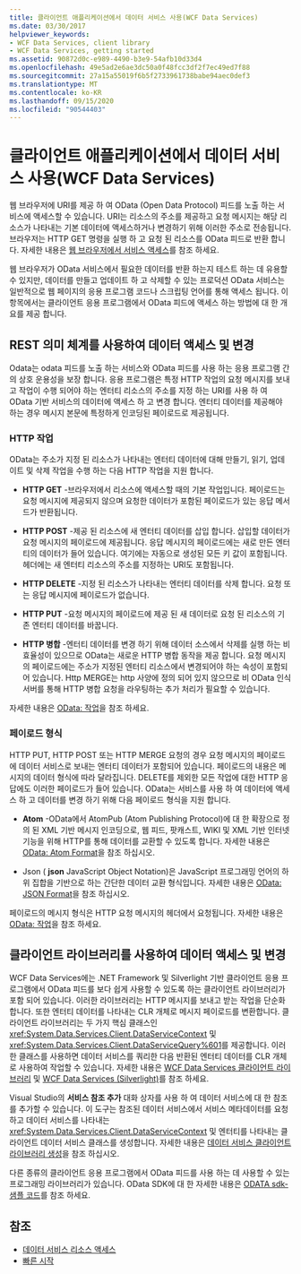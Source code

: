 ```yaml
---
title: 클라이언트 애플리케이션에서 데이터 서비스 사용(WCF Data Services)
ms.date: 03/30/2017
helpviewer_keywords:
- WCF Data Services, client library
- WCF Data Services, getting started
ms.assetid: 90872d0c-e989-4490-b3e9-54afb10d33d4
ms.openlocfilehash: 49e5ad2e6ae3dc50a0f48fcc3df2f7ec49ed7f88
ms.sourcegitcommit: 27a15a55019f6b5f2733961738babe94aec0def3
ms.translationtype: MT
ms.contentlocale: ko-KR
ms.lasthandoff: 09/15/2020
ms.locfileid: "90544403"
---
```

# <a name="using-a-data-service-in-a-client-application-wcf-data-services"></a>클라이언트 애플리케이션에서 데이터 서비스 사용(WCF Data Services)
웹 브라우저에 URI를 제공 하 여 OData (Open Data Protocol) 피드를 노출 하는 서비스에 액세스할 수 있습니다. URI는 리소스의 주소를 제공하고 요청 메시지는 해당 리소스가 나타내는 기본 데이터에 액세스하거나 변경하기 위해 이러한 주소로 전송됩니다. 브라우저는 HTTP GET 명령을 실행 하 고 요청 된 리소스를 OData 피드로 반환 합니다. 자세한 내용은 [웹 브라우저에서 서비스 액세스](accessing-the-service-from-a-web-browser-wcf-data-services-quickstart.md)를 참조 하세요.  
  
 웹 브라우저가 OData 서비스에서 필요한 데이터를 반환 하는지 테스트 하는 데 유용할 수 있지만, 데이터를 만들고 업데이트 하 고 삭제할 수 있는 프로덕션 OData 서비스는 일반적으로 웹 페이지의 응용 프로그램 코드나 스크립팅 언어를 통해 액세스 됩니다. 이 항목에서는 클라이언트 응용 프로그램에서 OData 피드에 액세스 하는 방법에 대 한 개요를 제공 합니다.  
  
## <a name="accessing-and-changing-data-using-rest-semantics"></a>REST 의미 체계를 사용하여 데이터 액세스 및 변경  
 Odata는 odata 피드를 노출 하는 서비스와 OData 피드를 사용 하는 응용 프로그램 간의 상호 운용성을 보장 합니다. 응용 프로그램은 특정 HTTP 작업의 요청 메시지를 보내고 작업이 수행 되어야 하는 엔터티 리소스의 주소를 지정 하는 URI를 사용 하 여 OData 기반 서비스의 데이터에 액세스 하 고 변경 합니다. 엔터티 데이터를 제공해야 하는 경우 메시지 본문에 특정하게 인코딩된 페이로드로 제공됩니다.  
  
### <a name="http-actions"></a>HTTP 작업  
 OData는 주소가 지정 된 리소스가 나타내는 엔터티 데이터에 대해 만들기, 읽기, 업데이트 및 삭제 작업을 수행 하는 다음 HTTP 작업을 지원 합니다.  
  
- **HTTP GET** -브라우저에서 리소스에 액세스할 때의 기본 작업입니다. 페이로드는 요청 메시지에 제공되지 않으며 요청한 데이터가 포함된 페이로드가 있는 응답 메서드가 반환됩니다.  
  
- **HTTP POST** -제공 된 리소스에 새 엔터티 데이터를 삽입 합니다. 삽입할 데이터가 요청 메시지의 페이로드에 제공됩니다. 응답 메시지의 페이로드에는 새로 만든 엔터티의 데이터가 들어 있습니다. 여기에는 자동으로 생성된 모든 키 값이 포함됩니다. 헤더에는 새 엔터티 리소스의 주소를 지정하는 URI도 포함됩니다.  
  
- **HTTP DELETE** -지정 된 리소스가 나타내는 엔터티 데이터를 삭제 합니다. 요청 또는 응답 메시지에 페이로드가 없습니다.  
  
- **HTTP PUT** -요청 메시지의 페이로드에 제공 된 새 데이터로 요청 된 리소스의 기존 엔터티 데이터를 바꿉니다.  
  
- **HTTP 병합** -엔터티 데이터를 변경 하기 위해 데이터 소스에서 삭제를 실행 하는 비효율성이 있으므로 OData는 새로운 HTTP 병합 동작을 제공 합니다. 요청 메시지의 페이로드에는 주소가 지정된 엔터티 리소스에서 변경되어야 하는 속성이 포함되어 있습니다. Http MERGE는 http 사양에 정의 되어 있지 않으므로 비 OData 인식 서버를 통해 HTTP 병합 요청을 라우팅하는 추가 처리가 필요할 수 있습니다.  
  
 자세한 내용은 [OData: 작업](https://www.odata.org/documentation/odata-version-2-0/operations/)을 참조 하세요.
  
### <a name="payload-formats"></a>페이로드 형식  
 HTTP PUT, HTTP POST 또는 HTTP MERGE 요청의 경우 요청 메시지의 페이로드에 데이터 서비스로 보내는 엔터티 데이터가 포함되어 있습니다. 페이로드의 내용은 메시지의 데이터 형식에 따라 달라집니다. DELETE를 제외한 모든 작업에 대한 HTTP 응답에도 이러한 페이로드가 들어 있습니다. OData는 서비스를 사용 하 여 데이터에 액세스 하 고 데이터를 변경 하기 위해 다음 페이로드 형식을 지원 합니다.  
  
- **Atom** -OData에서 AtomPub (Atom Publishing Protocol)에 대 한 확장으로 정의 된 XML 기반 메시지 인코딩으로, 웹 피드, 팟캐스트, WIKI 및 XML 기반 인터넷 기능을 위해 HTTP를 통해 데이터를 교환할 수 있도록 합니다. 자세한 내용은 [OData: Atom Format](https://www.odata.org/documentation/odata-version-2-0/atom-format/)을 참조 하십시오.
  
- Json ( **json** JavaScript Object Notation)은 JavaScript 프로그래밍 언어의 하위 집합을 기반으로 하는 간단한 데이터 교환 형식입니다. 자세한 내용은 [OData: JSON Format](https://www.odata.org/documentation/odata-version-2-0/json-format/)을 참조 하십시오.
  
 페이로드의 메시지 형식은 HTTP 요청 메시지의 헤더에서 요청됩니다. 자세한 내용은 [OData: 작업](https://www.odata.org/documentation/odata-version-2-0/operations/)을 참조 하세요.
  
## <a name="accessing-and-changing-data-using-client-libraries"></a>클라이언트 라이브러리를 사용하여 데이터 액세스 및 변경  
 WCF Data Services에는 .NET Framework 및 Silverlight 기반 클라이언트 응용 프로그램에서 OData 피드를 보다 쉽게 사용할 수 있도록 하는 클라이언트 라이브러리가 포함 되어 있습니다. 이러한 라이브러리는 HTTP 메시지를 보내고 받는 작업을 단순화합니다. 또한 엔터티 데이터를 나타내는 CLR 개체로 메시지 페이로드를 변환합니다. 클라이언트 라이브러리는 두 가지 핵심 클래스인 <xref:System.Data.Services.Client.DataServiceContext> 및 <xref:System.Data.Services.Client.DataServiceQuery%601>를 제공합니다. 이러한 클래스를 사용하면 데이터 서비스를 쿼리한 다음 반환된 엔터티 데이터를 CLR 개체로 사용하여 작업할 수 있습니다. 자세한 내용은 [WCF Data Services 클라이언트 라이브러리](wcf-data-services-client-library.md) 및 [WCF Data Services (Silverlight)](/previous-versions/windows/silverlight/dotnet-windows-silverlight/cc838234(v=vs.95))를 참조 하세요.  
  
 Visual Studio의 **서비스 참조 추가** 대화 상자를 사용 하 여 데이터 서비스에 대 한 참조를 추가할 수 있습니다. 이 도구는 참조된 데이터 서비스에서 서비스 메타데이터를 요청하고 데이터 서비스를 나타내는 <xref:System.Data.Services.Client.DataServiceContext> 및 엔터티를 나타내는 클라이언트 데이터 서비스 클래스를 생성합니다. 자세한 내용은 [데이터 서비스 클라이언트 라이브러리 생성](generating-the-data-service-client-library-wcf-data-services.md)을 참조 하십시오.  
  
 다른 종류의 클라이언트 응용 프로그램에서 OData 피드를 사용 하는 데 사용할 수 있는 프로그래밍 라이브러리가 있습니다. OData SDK에 대 한 자세한 내용은 [ODATA sdk-샘플 코드](https://www.odata.org/ecosystem/#sdk)를 참조 하세요.
  
## <a name="see-also"></a>참조

- [데이터 서비스 리소스 액세스](accessing-data-service-resources-wcf-data-services.md)
- [빠른 시작](quickstart-wcf-data-services.md)
